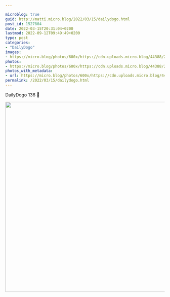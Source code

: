 ```yaml
---

microblog: true
guid: http://matti.micro.blog/2022/03/15/dailydogo.html
post_id: 1527804
date: 2022-03-15T20:31:04+0200
lastmod: 2022-09-12T09:49:49+0200
type: post
categories:
- "DailyDogo"
images:
- https://micro.blog/photos/600x/https://cdn.uploads.micro.blog/44388/2022/28bd3506aa.jpg
photos:
- https://micro.blog/photos/600x/https://cdn.uploads.micro.blog/44388/2022/28bd3506aa.jpg
photos_with_metadata:
- url: https://micro.blog/photos/600x/https://cdn.uploads.micro.blog/44388/2022/28bd3506aa.jpg
permalink: /2022/03/15/dailydogo.html
---
```

DailyDogo 136 🐶

<img src="/media/uploads/2022/28bd3506aa.jpg" width="600" height="600" alt="" />

